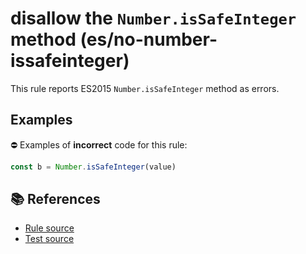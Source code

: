 # disallow the `Number.isSafeInteger` method (es/no-number-issafeinteger)

This rule reports ES2015 `Number.isSafeInteger` method as errors.

## Examples

⛔ Examples of **incorrect** code for this rule:

```js
const b = Number.isSafeInteger(value)
```

## 📚 References

- [Rule source](../../lib/rules/no-number-issafeinteger.js)
- [Test source](../../tests/lib/rules/no-number-issafeinteger.js)
